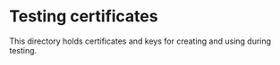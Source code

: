 # Testing certificates

This directory holds certificates and keys for creating and using during testing.

